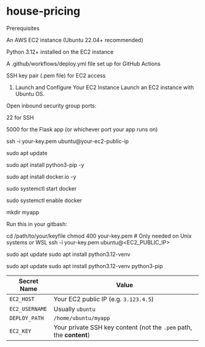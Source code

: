 # house-pricing
Prerequisites

An AWS EC2 instance (Ubuntu 22.04+ recommended)

Python 3.12+ installed on the EC2 instance

A .github/workflows/deploy.yml file set up for GitHub Actions

SSH key pair (.pem file) for EC2 access


1. Launch and Configure Your EC2 Instance
Launch an EC2 instance with Ubuntu OS.

Open inbound security group ports:

22 for SSH

5000 for the Flask app (or whichever port your app runs on)   

  ssh -i your-key.pem ubuntu@your-ec2-public-ip
  
  sudo apt update
  
  sudo apt install python3-pip -y
  
  sudo apt install docker.io -y
  
  sudo systemctl start docker
  
  sudo systemctl enable docker

mkdir myapp

Run this in your gitbash:

cd /path/to/your/keyfile
chmod 400 your-key.pem   # Only needed on Unix systems or WSL
ssh -i your-key.pem ubuntu@<EC2_PUBLIC_IP>

sudo apt update
sudo apt install python3.12-venv

sudo apt update
sudo apt install python3.12-venv python3-pip

| Secret Name    | Value                                                               |
| -------------- | ------------------------------------------------------------------- |
| `EC2_HOST`     | Your EC2 public IP (e.g. `3.123.4.5`)                               |
| `EC2_USERNAME` | Usually `ubuntu`                                                    |
| `DEPLOY_PATH`  | `/home/ubuntu/myapp`                                                |
| `EC2_KEY`      | Your private SSH key content (not the `.pem` path, the **content**) |




